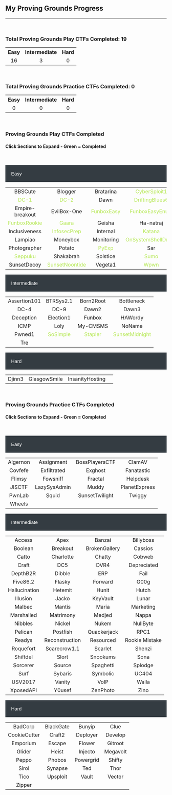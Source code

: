## My Proving Grounds Progress

---

<br>

### Total Proving Grounds Play CTFs Completed: 19

<table>
  <tr>
    <th style="text-align:center">Easy</th>
    <th style="text-align:center">Intermediate</th>
    <th style="text-align:center">Hard</th>
  </tr>
  <tr>
    <td style="text-align:center">16</td>
    <td style="text-align:center">3</td>
    <td style="text-align:center">0</td>
  </tr>
</table>

<br>

### Total Proving Grounds Practice CTFs Completed: 0

<table>
  <tr>
    <th style="text-align:center">Easy</th>
    <th style="text-align:center">Intermediate</th>
    <th style="text-align:center">Hard</th>
  </tr>
  <tr>
    <td style="text-align:center">0</td>
    <td style="text-align:center">0</td>
    <td style="text-align:center">0</td>
  </tr>
</table>

<br>

<html>
<head>
<meta name="viewport" content="width=device-width, initial-scale=1">
<style>
.collapsible {
  background-color: #343C42;
  color: white;
  cursor: pointer;
  padding: 18px;
  width: 100%;
  border: none;
  text-align: left;
  outline: none;
  font-size: 15px;
}

.active, .collapsible:hover {
  background-color: #777777;
}

.content {
  padding: 0 18px;
  max-height: 0;
  overflow: hidden;
  transition: max-height 0.2s ease-out;
  color: #EAEAEA
  background-color: #F1F1F1;
}
</style>
</head>
<body>

<h3>Proving Grounds Play CTFs Completed</h3>
<h4>Click Sections to Expand - Green = Completed</h4>

<br>

<button class="collapsible">Easy</button>
<div class="content">
  <table>
    <tr>
      <td style="text-align:center">BBSCute</td>
      <td style="text-align:center">Blogger</td>
      <td style="text-align:center">Bratarina</td>
      <td style="color:#B5E853;text-align:center">CyberSploit1</td>
    </tr>
    <tr>
      <td style="color:#B5E853;text-align:center">DC-1</td>
      <td style="color:#B5E853;text-align:center">DC-2</td>
      <td style="text-align:center">Dawn</td>
      <td style="color:#B5E853;text-align:center">DriftingBlues6</td>
    </tr>
    <tr>
      <td style="text-align:center">Empire-breakout</td>
      <td style="text-align:center">EvilBox-One</td>
      <td style="color:#B5E853;text-align:center">FunboxEasy</td>
      <td style="color:#B5E853;text-align:center">FunboxEasyEnum</td>
    </tr>
    <tr>
      <td style="color:#B5E853;text-align:center">FunboxRookie</td>
      <td style="color:#B5E853;text-align:center">Gaara</td>
      <td style="text-align:center">Geisha</td>
      <td style="text-align:center">Ha-natraj</td>
    </tr>
    <tr>
      <td style="text-align:center">Inclusiveness</td>
      <td style="color:#B5E853;text-align:center">InfosecPrep</td>
      <td style="text-align:center">Internal</td>
      <td style="color:#B5E853;text-align:center">Katana</td>
    </tr>
    <tr>
      <td style="text-align:center">Lampiao</td>
      <td style="text-align:center">Moneybox</td>
      <td style="text-align:center">Monitoring</td>
      <td style="color:#B5E853;text-align:center">OnSystemShellDredd</td>
    </tr>
    <tr>
      <td style="text-align:center">Photographer</td>
      <td style="text-align:center">Potato</td>
      <td style="color:#B5E853;text-align:center">PyExp</td>
      <td style="text-align:center">Sar</td>
    </tr>
    <tr>
      <td style="color:#B5E853;text-align:center">Seppuku</td>
      <td style="text-align:center">Shakabrah</td>
      <td style="text-align:center">Solstice</td>
      <td style="color:#B5E853;text-align:center">Sumo</td>
    </tr>
    <tr>
      <td style="text-align:center">SunsetDecoy</td>
      <td style="color:#B5E853;text-align:center">SunsetNoontide</td>
      <td style="text-align:center">Vegeta1</td>
      <td style="color:#B5E853;text-align:center">Wpwn</td>
    </tr>
  </table>
</div>
<button class="collapsible">Intermediate</button>
<div class="content">
  <table>
    <tr>
      <td style="text-align:center">Assertion101</td>
      <td style="text-align:center">BTRSys2.1</td>
      <td style="text-align:center">Born2Root</td>
      <td style="text-align:center">Bottleneck</td>
    </tr>
    <tr>
      <td style="text-align:center">DC-4</td>
      <td style="text-align:center">DC-9</td>
      <td style="text-align:center">Dawn2</td>
      <td style="text-align:center">Dawn3</td>
    </tr>
    <tr>
      <td style="text-align:center">Deception</td>
      <td style="text-align:center">Election1</td>
      <td style="text-align:center">Funbox</td>
      <td style="text-align:center">HAWordy</td>
    </tr>
    <tr>
      <td style="text-align:center">ICMP</td>
      <td style="text-align:center">Loly</td>
      <td style="text-align:center">My-CMSMS</td>
      <td style="text-align:center">NoName</td>
    </tr>
    <tr>
      <td style="text-align:center">Pwned1</td>
      <td style="color:#B5E853;text-align:center">SoSimple</td>
      <td style="color:#B5E853;text-align:center">Stapler</td>
      <td style="color:#B5E853;text-align:center">SunsetMidnight</td>
    </tr>
    <tr>
      <td style="text-align:center">Tre</td>
      <td style="text-align:center"></td>
      <td style="text-align:center"></td>
      <td style="text-align:center"></td>
    </tr>
  </table>
</div>
<button class="collapsible">Hard</button>
<div class="content">
  <table>
    <tr>
      <td style="text-align:center">Djinn3</td>
      <td style="text-align:center">GlasgowSmile</td>
      <td style="text-align:center">InsanityHosting</td>
      <td style="text-align:center"></td>
    </tr>
  </table>
</div>

<br>

<h3>Proving Grounds Practice CTFs Completed</h3>
<h4>Click Sections to Expand - Green = Completed</h4>

<br>

<button class="collapsible">Easy</button>
<div class="content">
  <table>
    <tr>
      <td style="text-align:center">Algernon</td>
      <td style="text-align:center">Assignment</td>
      <td style="text-align:center">BossPlayersCTF</td>
      <td style="text-align:center">ClamAV</td>
    </tr>
    <tr>
      <td style="text-align:center">Covfefe</td>
      <td style="text-align:center">Exfiltrated</td>
      <td style="text-align:center">Exghost</td>
      <td style="text-align:center">Fanatastic</td>
    </tr>
    <tr>
      <td style="text-align:center">Flimsy</td>
      <td style="text-align:center">Fowsniff</td>
      <td style="text-align:center">Fractal</td>
      <td style="text-align:center">Helpdesk</td>
    </tr>
    <tr>
      <td style="text-align:center">JISCTF</td>
      <td style="text-align:center">LazySysAdmin</td>
      <td style="text-align:center">Muddy</td>
      <td style="text-align:center">PlanetExpress</td>
    </tr>
    <tr>
      <td style="text-align:center">PwnLab</td>
      <td style="text-align:center">Squid</td>
      <td style="text-align:center">SunsetTwilight</td>
      <td style="text-align:center">Twiggy</td>
    </tr>
    <tr>
      <td style="text-align:center">Wheels</td>
      <td style="text-align:center"></td>
      <td style="text-align:center"></td>
      <td style="text-align:center"></td>
    </tr>
  </table>
</div>
<button class="collapsible">Intermediate</button>
<div class="content">
  <table>
    <tr>
      <td style="text-align:center">Access</td>
      <td style="text-align:center">Apex</td>
      <td style="text-align:center">Banzai</td>
      <td style="text-align:center">Billyboss</td>
    </tr>
    <tr>
      <td style="text-align:center">Boolean</td>
      <td style="text-align:center">Breakout</td>
      <td style="text-align:center">BrokenGallery</td>
      <td style="text-align:center">Cassios</td>
    </tr>
    <tr>
      <td style="text-align:center">Catto</td>
      <td style="text-align:center">Charlotte</td>
      <td style="text-align:center">Chatty</td>
      <td style="text-align:center">Cobweb</td>
    </tr>
    <tr>
      <td style="text-align:center">Craft</td>
      <td style="text-align:center">DC5</td>
      <td style="text-align:center">DVR4</td>
      <td style="text-align:center">Depreciated</td>
    </tr>
    <tr>
      <td style="text-align:center">DepthB2R</td>
      <td style="text-align:center">Dibble</td>
      <td style="text-align:center">ERP</td>
      <td style="text-align:center">Fail</td>
    </tr>
    <tr>
      <td style="text-align:center">Five86.2</td>
      <td style="text-align:center">Flasky</td>
      <td style="text-align:center">Forward</td>
      <td style="text-align:center">G00g</td>
    </tr>
    <tr>
      <td style="text-align:center">Hallucination</td>
      <td style="text-align:center">Hetemit</td>
      <td style="text-align:center">Hunit</td>
      <td style="text-align:center">Hutch</td>
    </tr>
    <tr>
      <td style="text-align:center">Illusion</td>
      <td style="text-align:center">Jacko</td>
      <td style="text-align:center">KeyVault</td>
      <td style="text-align:center">Lunar</td>
    </tr>
    <tr>
      <td style="text-align:center">Malbec</td>
      <td style="text-align:center">Mantis</td>
      <td style="text-align:center">Maria</td>
      <td style="text-align:center">Marketing</td>
    </tr>
    <tr>
      <td style="text-align:center">Marshalled</td>
      <td style="text-align:center">Matrimony</td>
      <td style="text-align:center">Medjed</td>
      <td style="text-align:center">Nappa</td>
    </tr>
    <tr>
      <td style="text-align:center">Nibbles</td>
      <td style="text-align:center">Nickel</td>
      <td style="text-align:center">Nukem</td>
      <td style="text-align:center">NullByte</td>
    </tr>
    <tr>
      <td style="text-align:center">Pelican</td>
      <td style="text-align:center">Postfish</td>
      <td style="text-align:center">Quackerjack</td>
      <td style="text-align:center">RPC1</td>
    </tr>
    <tr>
      <td style="text-align:center">Readys</td>
      <td style="text-align:center">Reconstruction</td>
      <td style="text-align:center">Resourced</td>
      <td style="text-align:center">Rookie Mistake</td>
    </tr>
    <tr>
      <td style="text-align:center">Roquefort</td>
      <td style="text-align:center">Scarecrow1.1</td>
      <td style="text-align:center">Scarlet</td>
      <td style="text-align:center">Shenzi</td>
    </tr>
    <tr>
      <td style="text-align:center">Shiftdel</td>
      <td style="text-align:center">Slort</td>
      <td style="text-align:center">Snookums</td>
      <td style="text-align:center">Sona</td>
    </tr>
    <tr>
      <td style="text-align:center">Sorcerer</td>
      <td style="text-align:center">Source</td>
      <td style="text-align:center">Spaghetti</td>
      <td style="text-align:center">Splodge</td>
    </tr>
    <tr>
      <td style="text-align:center">Surf</td>
      <td style="text-align:center">Sybaris</td>
      <td style="text-align:center">Symbolic</td>
      <td style="text-align:center">UC404</td>
    </tr>
    <tr>
      <td style="text-align:center">USV2017</td>
      <td style="text-align:center">Vanity</td>
      <td style="text-align:center">VoIP</td>
      <td style="text-align:center">Walla</td>
    </tr>
    <tr>
      <td style="text-align:center">XposedAPI</td>
      <td style="text-align:center">Y0usef</td>
      <td style="text-align:center">ZenPhoto</td>
      <td style="text-align:center">Zino</td>
    </tr>
  </table>
</div>
<button class="collapsible">Hard</button>
<div class="content">
  <table>
    <tr>
      <td style="text-align:center">BadCorp</td>
      <td style="text-align:center">BlackGate</td>
      <td style="text-align:center">Bunyip</td>
      <td style="text-align:center">Clue</td>
    </tr>
    <tr>
      <td style="text-align:center">CookieCutter</td>
      <td style="text-align:center">Craft2</td>
      <td style="text-align:center">Deployer</td>
      <td style="text-align:center">Develop</td>
    </tr>
    <tr>
      <td style="text-align:center">Emporium</td>
      <td style="text-align:center">Escape</td>
      <td style="text-align:center">Flower</td>
      <td style="text-align:center">Gitroot</td>
    </tr>
    <tr>
      <td style="text-align:center">Glider</td>
      <td style="text-align:center">Heist</td>
      <td style="text-align:center">Injecto</td>
      <td style="text-align:center">Megavolt</td>
    </tr>
    <tr>
      <td style="text-align:center">Peppo</td>
      <td style="text-align:center">Phobos</td>
      <td style="text-align:center">Powergrid</td>
      <td style="text-align:center">Shifty</td>
    </tr>
    <tr>
      <td style="text-align:center">Sirol</td>
      <td style="text-align:center">Synapse</td>
      <td style="text-align:center">Ted</td>
      <td style="text-align:center">Thor</td>
    </tr>
    <tr>
      <td style="text-align:center">Tico</td>
      <td style="text-align:center">Upsploit</td>
      <td style="text-align:center">Vault</td>
      <td style="text-align:center">Vector</td>
    </tr>
    <tr>
      <td style="text-align:center">Zipper</td>
      <td style="text-align:center"></td>
      <td style="text-align:center"></td>
      <td style="text-align:center"></td>
    </tr>
  </table>
</div>




<script>
var coll = document.getElementsByClassName("collapsible");
var i;

for (i = 0; i < coll.length; i++) {
  coll[i].addEventListener("click", function() {
    this.classList.toggle("active");
    var content = this.nextElementSibling;
    if (content.style.maxHeight){
      content.style.maxHeight = null;
    } else {
      content.style.maxHeight = content.scrollHeight + "px";
    } 
  });
}
</script>

</body>
</html>